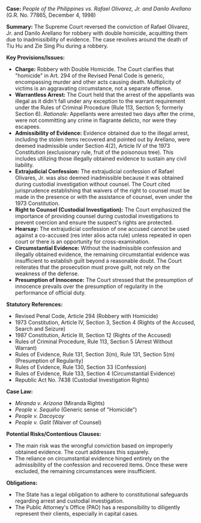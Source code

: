 **Case:** *People of the Philippines vs. Rafael Olivarez, Jr. and Danilo Arellano* (G.R. No. 77865, December 4, 1998)

**Summary:** The Supreme Court reversed the conviction of Rafael Olivarez, Jr. and Danilo Arellano for robbery with double homicide, acquitting them due to inadmissibility of evidence. The case revolves around the death of Tiu Hu and Zie Sing Piu during a robbery.

**Key Provisions/Issues:**

*   **Charge:** Robbery with Double Homicide. The Court clarifies that "homicide" in Art. 294 of the Revised Penal Code is generic, encompassing murder and other acts causing death. Multiplicity of victims is an aggravating circumstance, not a separate offense.
*   **Warrantless Arrest:** The Court held that the arrest of the appellants was illegal as it didn't fall under any exception to the warrant requirement under the Rules of Criminal Procedure (Rule 113, Section 5; formerly Section 6). *Rationale:* Appellants were arrested two days after the crime, were not committing any crime in flagrante delicto, nor were they escapees.
*   **Admissibility of Evidence:** Evidence obtained due to the illegal arrest, including the stolen items recovered and pointed out by Arellano, were deemed inadmissible under Section 4(2), Article IV of the 1973 Constitution (exclusionary rule, fruit of the poisonous tree). This includes utilizing those illegally obtained evidence to sustain any civil liability.
*   **Extrajudicial Confession:** The extrajudicial confession of Rafael Olivares, Jr. was also deemed inadmissible because it was obtained during custodial investigation without counsel. The Court cited jurisprudence establishing that waivers of the right to counsel must be made in the presence or with the assistance of counsel, even under the 1973 Constitution.
*   **Right to Counsel (Custodial Investigation):** The Court emphasized the importance of providing counsel during custodial investigations to prevent coercion and ensure the suspect's rights are protected.
*   **Hearsay:** The extrajudicial confession of one accused cannot be used against a co-accused (res inter alios acta rule) unless repeated in open court or there is an opportunity for cross-examination.
*   **Circumstantial Evidence:** Without the inadmissible confession and illegally obtained evidence, the remaining circumstantial evidence was insufficient to establish guilt beyond a reasonable doubt. The Court reiterates that the prosecution must prove guilt, not rely on the weakness of the defense.
*   **Presumption of Innocence:** The Court stressed that the presumption of innocence prevails over the presumption of regularity in the performance of official duty.

**Statutory References:**

*   Revised Penal Code, Article 294 (Robbery with Homicide)
*   1973 Constitution, Article IV, Section 3, Section 4 (Rights of the Accused, Search and Seizure)
*   1987 Constitution, Article III, Section 12 (Rights of the Accused)
*   Rules of Criminal Procedure, Rule 113, Section 5 (Arrest Without Warrant)
*   Rules of Evidence, Rule 131, Section 3(m), Rule 131, Section 5(m) (Presumption of Regularity)
*   Rules of Evidence, Rule 130, Section 33 (Confession)
*   Rules of Evidence, Rule 133, Section 4 (Circumstantial Evidence)
*   Republic Act No. 7438 (Custodial Investigation Rights)

**Case Law:**

*   *Miranda v. Arizona* (Miranda Rights)
*   *People v. Sequiño* (Generic sense of "Homicide")
*   *People v. Dacoycoy*
*   *People v. Galit* (Waiver of Counsel)

**Potential Risks/Contentious Clauses:**

*   The main risk was the wrongful conviction based on improperly obtained evidence. The court addresses this squarely.
*   The reliance on circumstantial evidence hinged entirely on the admissibility of the confession and recovered items. Once these were excluded, the remaining circumstances were insufficient.

**Obligations:**

*   The State has a legal obligation to adhere to constitutional safeguards regarding arrest and custodial investigation.
*   The Public Attorney's Office (PAO) has a responsibility to diligently represent their clients, especially in capital cases.
